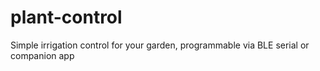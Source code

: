 # plant-control
Simple irrigation control for your garden, programmable via BLE serial or companion app

